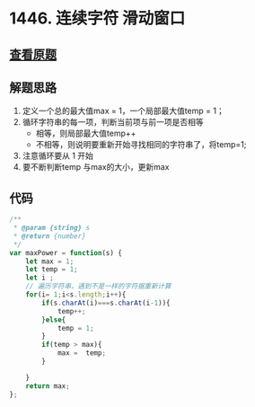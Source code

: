 # 1446. 连续字符 滑动窗口

## [查看原题](https://leetcode-cn.com/problems/consecutive-characters/)

## 解题思路
1. 定义一个总的最大值max = 1，一个局部最大值temp = 1；
2. 循环字符串的每一项，判断当前项与前一项是否相等
	- 相等，则局部最大值temp++
	- 不相等，则说明要重新开始寻找相同的字符串了，将temp=1;
3. 注意循环要从 1 开始
4. 要不断判断temp 与max的大小，更新max

## 代码

```javascript
/**
 * @param {string} s
 * @return {number}
 */
var maxPower = function(s) {
	let max = 1;
	let temp = 1;
	let i ;
	// 遍历字符串，遇到不是一样的字符据重新计算
	for(i= 1;i<s.length;i++){
		if(s.charAt(i)===s.charAt(i-1)){
			temp++;
		}else{
			temp = 1;
		}
		if(temp > max){
			max =  temp;
		}

	}
	return max;
};
```